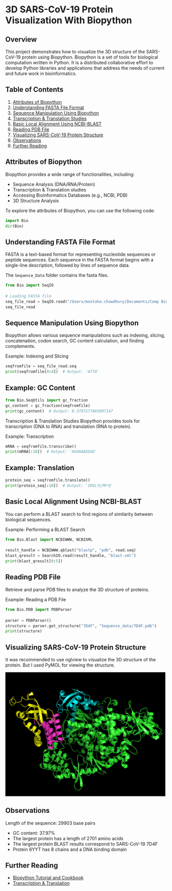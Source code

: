 # 3D SARS-CoV-19 Protein Visualization With Biopython

## Overview
This project demonstrates how to visualize the 3D structure of the SARS-CoV-19 protein using Biopython. Biopython is a set of tools for biological computation written in Python. It is a distributed collaborative effort to develop Python libraries and applications that address the needs of current and future work in bioinformatics.

## Table of Contents
1. [Attributes of Biopython](#attributes-of-biopython)
2. [Understanding FASTA File Format](#understanding-fasta-file-format)
3. [Sequence Manipulation Using Biopython](#sequence-manipulation-using-biopython)
4. [Transcription & Translation Studies](#transcription--translation-studies)
5. [Basic Local Alignment Using NCBI-BLAST](#basic-local-alignment-using-ncbi-blast)
6. [Reading PDB File](#reading-pdb-file)
7. [Visualizing SARS-CoV-19 Protein Structure](#visualizing-sars-cov-19-protein-structure)
8. [Observations](#observations)
9. [Further Reading](#further-reading)

## Attributes of Biopython
Biopython provides a wide range of functionalities, including:
- Sequence Analysis (DNA/RNA/Protein)
- Transcription & Translation studies
- Accessing Bioinformatics Databases (e.g., NCBI, PDB)
- 3D Structure Analysis

To explore the attributes of Biopython, you can use the following code:
```python
import Bio
dir(Bio)
```
## Understanding FASTA File Format
FASTA is a text-based format for representing nucleotide sequences or peptide sequences. Each sequence in the FASTA format begins with a single-line description, followed by lines of sequence data.

The `Sequence_Data` folder contains the fasta files.

```python
from Bio import SeqIO

# Loading FASTA file
seq_file_read = SeqIO.read("/Users/montaha.chowdhury/Documents/Comp Bio Learning/3D SARS-Cov-2 Protein Visualization/3D-SARS-CoV-19-Protein-Visualization/Sequence_Data/sequence.fasta", "fasta")
seq_file_read
```

## Sequence Manipulation Using Biopython
Biopython allows various sequence manipulations such as indexing, slicing, concatenation, codon search, GC content calculation, and finding complements.

Example: Indexing and Slicing

```python
seqfromfile = seq_file_read.seq
print(seqfromfile[0:4])  # Output: 'ATTA'
```
## Example: GC Content

```python
from Bio.SeqUtils import gc_fraction
gc_content = gc_fraction(seqfromfile)
print(gc_content)  # Output: 0.3797277865097147
```

Transcription & Translation Studies
Biopython provides tools for transcription (DNA to RNA) and translation (RNA to protein).

Example: Transcription

```python
mRNA = seqfromfile.transcribe()
print(mRNA[:10])  # Output: 'AUUAAAGGUU'
```
## Example: Translation

```python
protein_seq = seqfromfile.translate()
print(protein_seq[:10])  # Output: 'IKGLYLPR*Q'
```
## Basic Local Alignment Using NCBI-BLAST
You can perform a BLAST search to find regions of similarity between biological sequences.

Example: Performing a BLAST Search

```python
from Bio.Blast import NCBIWWW, NCBIXML

result_handle = NCBIWWW.qblast("blastp", "pdb", read.seq)
blast_qresult = SearchIO.read(result_handle, "blast-xml")
print(blast_qresult[0:5])
```
## Reading PDB File
Retrieve and parse PDB files to analyze the 3D structure of proteins.

Example: Reading a PDB File

```python
from Bio.PDB import PDBParser

parser = PDBParser()
structure = parser.get_structure("7D4F", "Sequence_data/7D4F.pdb")
print(structure)
```

## Visualizing SARS-CoV-19 Protein Structure
It was recommended to use nglview to visualize the 3D structure of the protein. But I used PyMOL for viewing the structure. 

<img src="images/Screenshot%202024-08-14%20at%2021.57.37.png" alt="Screenshot" width="500"/>


## Observations
Length of the sequence: 29903 base pairs
- GC content: 37.97%
- The largest protein has a length of 2701 amino acids
- The largest protein BLAST results correspond to SARS-CoV-19 7D4F
- Protein 6YYT has 8 chains and a DNA binding domain

## Further Reading
- [Biopython Tutorial and Cookbook](https://biopython.org/DIST/docs/tutorial/Tutorial.html)
- [Transcription & Translation](https://en.wikipedia.org/wiki/Transcription_(biology))

